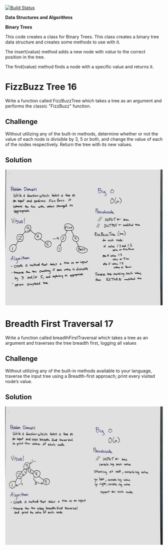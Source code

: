 [![Build Status](https://travis-ci.com/stariel/data-structures-and-algorithms.svg?branch=master)](https://travis-ci.com/stariel/data-structures-and-algorithms)

**Data Structures and Algorithms**

**Binary Trees**

This code creates a class for Binary Trees. This class creates a binary tree data structure and creates some methods to use with it.

The insert(value) method adds a new node with *value* to the correct position in the tree.

The find(value) method finds a node with a specific value and returns it.

# FizzBuzz Tree 16
Write a function called FizzBuzzTree which takes a tree as an argument and performs the classic "FizzBuzz" function.

## Challenge
Without utilizing any of the built-in methods, determine whether or not the value of each node is divisible by 3, 5 or both, and change the value of each of the nodes respectively. Return the tree with its new values.

## Solution
![Whiteboarding Image 16](../assets/fizzbuzztree.jpg)

# Breadth First Traversal 17
Write a function called breadthFirstTraversal which takes a tree as an argument and traverses the tree breadth first, logging all values

## Challenge
Without utilizing any of the built-in methods available to your language, traverse the input tree using a Breadth-first approach; print every visited node’s value.

## Solution
![Whiteboarding Image 17](../assets/breadthfirsttraversal.jpg)